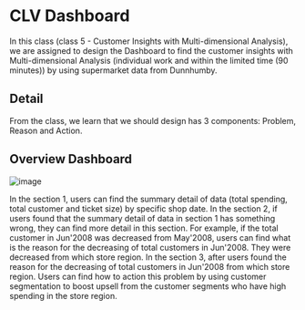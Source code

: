 
# CLV Dashboard

In this class (class 5 - Customer Insights with Multi-dimensional Analysis), 
we are assigned to design the Dashboard to find the customer insights with 
Multi-dimensional Analysis (individual work and within the limited time (90 minutes))
by using supermarket data from Dunnhumby.


## Detail
From the class, we learn that we should design has 3 components: Problem, Reason and Action.

## Overview Dashboard
![image](https://user-images.githubusercontent.com/71161635/147126694-ce13860b-fe26-4940-87bb-86c8c3d6dca7.jpg)

In the section 1, users can find the summary detail of data (total spending, total customer and ticket size) by specific shop date.
In the section 2, if users found that the summary detail of data in section 1 has something wrong, they can find more detail in this section. For example, if the total customer in Jun'2008 was decreased from May'2008, users can find what is the reason for the decreasing of total customers in Jun'2008. They were decreased from which store region.
In the section 3, after users found  the reason for the decreasing of total customers in Jun'2008 from which store region. Users can find how to action this problem by using customer segmentation to boost upsell from the customer segments who have high spending in the store region.
